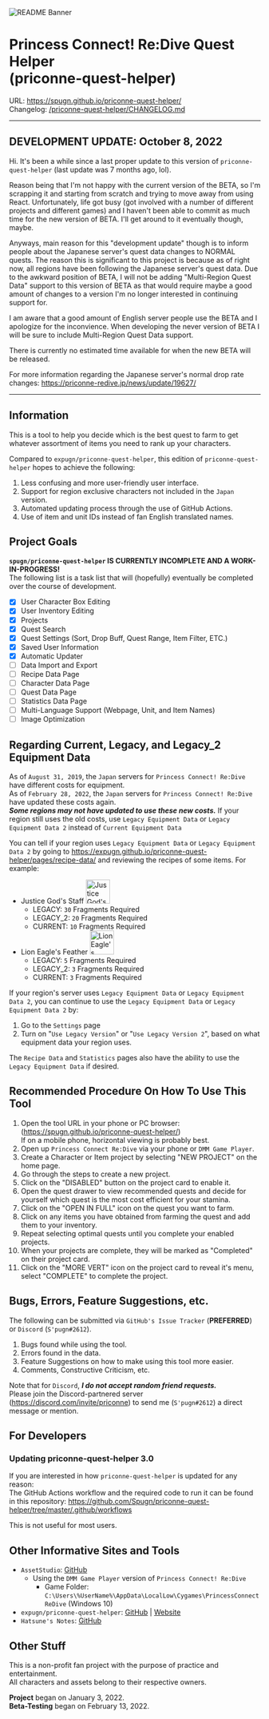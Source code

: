 ![README Banner](https://raw.githubusercontent.com/Expugn/priconne-quest-helper/master/images/webpage/README_Banner.png)

# Princess Connect! Re:Dive Quest Helper<br/>(priconne-quest-helper)

URL: <https://spugn.github.io/priconne-quest-helper/><br/>
Changelog: [/priconne-quest-helper/CHANGELOG.md](CHANGELOG.md)
<br/>

<hr>

## DEVELOPMENT UPDATE: October 8, 2022
Hi. It's been a while since a last proper update to this version of `priconne-quest-helper` (last update was 7 months ago, lol).

Reason being that I'm not happy with the current version of the BETA, so I'm scrapping it and starting from scratch and trying to move away from using React. Unfortunately, life got busy (got involved with a number of different projects and different games) and I haven't been able to commit as much time for the new version of BETA. I'll get around to it eventually though, maybe.

Anyways, main reason for this "development update" though is to inform people about the Japanese server's quest data changes to NORMAL quests. The reason this is significant to this project is because as of right now, all regions have been following the Japanese server's quest data. Due to the awkward position of BETA, I will not be adding "Multi-Region Quest Data" support to this version of BETA as that would require maybe a good amount of changes to a version I'm no longer interested in continuing support for.

I am aware that a good amount of English server people use the BETA and I apologize for the inconvience. When developing the never version of BETA I will be sure to include Multi-Region Quest Data support.

There is currently no estimated time available for when the new BETA will be released.

For more information regarding the Japanese server's normal drop rate changes: <https://priconne-redive.jp/news/update/19627/>

<hr>

## Information
This is a tool to help you decide which is the best quest to farm to get
whatever assortment of items you need to rank up your characters.

Compared to `expugn/priconne-quest-helper`, this edition of `priconne-quest-helper` hopes to achieve the following:
1. Less confusing and more user-friendly user interface.
2. Support for region exclusive characters not included in the `Japan` version.
3. Automated updating process through the use of GitHub Actions.
4. Use of item and unit IDs instead of fan English translated names.

## Project Goals
**`spugn/priconne-quest-helper` IS CURRENTLY INCOMPLETE AND A WORK-IN-PROGRESS!**<br />
The following list is a task list that will (hopefully) eventually be completed over the course of development.

- [x] User Character Box Editing
- [x] User Inventory Editing
- [x] Projects
- [x] Quest Search
- [x] Quest Settings (Sort, Drop Buff, Quest Range, Item Filter, ETC.)
- [x] Saved User Information
- [x] Automatic Updater
- [ ] Data Import and Export
- [ ] Recipe Data Page
- [ ] Character Data Page
- [ ] Quest Data Page
- [ ] Statistics Data Page
- [ ] Multi-Language Support (Webpage, Unit, and Item Names)
- [ ] Image Optimization

## Regarding Current, Legacy, and Legacy_2 Equipment Data
As of `August 31, 2019`, the `Japan` servers for `Princess Connect! Re:Dive` have different costs for equipment.<br>
As of `February 28, 2022`, the `Japan` servers for `Princess Connect! Re:Dive` have updated these costs again.<br>
***Some regions may not have updated to use these new costs.*** If your region still uses the old costs, use `Legacy Equipment Data` or `Legacy Equipment Data 2` instead of `Current Equipment Data`

You can tell if your region uses `Legacy Equipment Data` or `Legacy Equipment Data 2` by going to <https://expugn.github.io/priconne-quest-helper/pages/recipe-data/> and reviewing the recipes of some items.
For example:
- Justice God's Staff <img src="https://raw.githubusercontent.com/Expugn/priconne-quest-helper/master/images/items/Justice_God's_Staff_Fragment.png" alt="Justice God's Staff Fragment" width="48">
  - LEGACY: `30` Fragments Required
  - LEGACY_2: `20` Fragments Required
  - CURRENT: `10` Fragments Required
- Lion Eagle's Feather <img src="https://raw.githubusercontent.com/Expugn/priconne-quest-helper/master/images/items/Lion_Eagle's_Feather_Fragment.png" alt="Lion Eagle's Feather Fragment" width="48">
  - LEGACY: `5` Fragments Required
  - LEGACY_2: `3` Fragments Required
  - CURRENT: `3` Fragments Required

If your region's server uses `Legacy Equipment Data` or `Legacy Equipment Data 2`, you can continue to use the `Legacy Equipment Data` or `Legacy Equipment Data 2` by:
1) Go to the `Settings` page
2) Turn on "`Use Legacy Version`" or "`Use Legacy Version 2`", based on what equipment data your region uses.

The `Recipe Data` and `Statistics` pages also have the ability to use the `Legacy Equipment Data` if desired.

## Recommended Procedure On How To Use This Tool
1. Open the tool URL in your phone or PC browser: (<https://spugn.github.io/priconne-quest-helper/>)<br>
If on a mobile phone, horizontal viewing is probably best.
2. Open up `Princess Connect Re:Dive` via your phone or `DMM Game Player`.
3. Create a Character or Item project by selecting "NEW PROJECT" on the home page.
4. Go through the steps to create a new project.
5. Click on the "DISABLED" button on the project card to enable it.
6. Open the quest drawer to view recommended quests and decide for yourself which quest is the most cost efficient for your stamina.
7. Click on the "OPEN IN FULL" icon on the quest you want to farm.
8. Click on any items you have obtained from farming the quest and add them to your inventory.
9. Repeat selecting optimal quests until you complete your enabled projects.
10. When your projects are complete, they will be marked as "Completed" on their project card.
11. Click on the "MORE VERT" icon on the project card to reveal it's menu, select "COMPLETE" to complete the project.

## Bugs, Errors, Feature Suggestions, etc.
The following can be submitted via `GitHub's Issue Tracker` (**PREFERRED**) or `Discord` (`S'pugn#2612`).
1. Bugs found while using the tool.
2. Errors found in the data.
3. Feature Suggestions on how to make using this tool more easier.
4. Comments, Constructive Criticism, etc.

Note that for `Discord`, ***I do not accept random friend requests.*** <br/>
Please join the Discord-partnered server (<https://discord.com/invite/priconne>) to send me (`S'pugn#2612`) a direct message or mention.

## For Developers
### Updating priconne-quest-helper 3.0
If you are interested in how `priconne-quest-helper` is updated for any reason:<br/>
The GitHub Actions workflow and the required code to run it can be found in this repository: <https://github.com/Spugn/priconne-quest-helper/tree/master/.github/workflows>

This is not useful for most users.

## Other Informative Sites and Tools
- `AssetStudio`: [GitHub](https://github.com/Perfare/AssetStudio)
  - Using the `DMM Game Player` version of `Princess Connect! Re:Dive`
      - Game Folder: `C:\Users\%UserName%\AppData\LocalLow\Cygames\PrincessConnectReDive` (Windows 10)
- `expugn/priconne-quest-helper`: [GitHub](https://github.com/Expugn/priconne-quest-helper) | [Website](https://expugn.github.io/priconne-quest-helper/)
- `Hatsune's Notes`: [GitHub](https://github.com/superk589/PrincessGuide)

## Other Stuff
This is a non-profit fan project with the purpose of practice and entertainment.<br/>
All characters and assets belong to their respective owners.

**Project** began on January 3, 2022.<br/>
**Beta-Testing** began on February 13, 2022.<br/>
